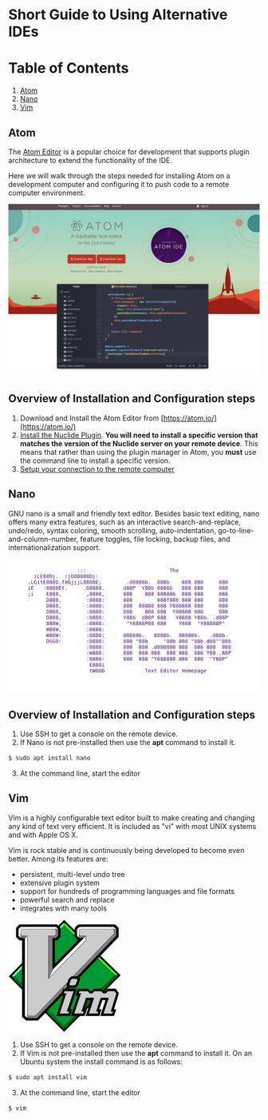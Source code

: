 # Short Guide to Using Alternative IDEs

# Table of Contents
1. [Atom](#Atom)
2. [Nano](#Nano)
3. [Vim](#Vim)

## Atom
The [Atom Editor](https://create.arduino.cc) is a popular choice for development that supports plugin architecture to extend the functionality of the IDE.

Here we will walk through the steps needed for installing Atom on a development computer and configuring it to push code to a remote computer environment.

![](./images/atom.png)

## Overview of Installation and Configuration steps
1. Download and Install the Atom Editor from [https://atom.io/](https://atom.io/)
2. [Install the Nuclide Plugin](docs/install-nuclide.md). **You will need to install a specific version that matches the version of the Nuclide server on your remote device**. This means that rather than using the plugin manager in Atom, you **must** use the command line to install a specific version.
3. [Setup your connection to the remote computer](docs/nuclide-remote-connection.md)

## Nano
GNU nano is a small and friendly text editor. Besides basic text editing, nano offers many extra features, such as an interactive search-and-replace, undo/redo, syntax coloring, smooth scrolling, auto-indentation, go-to-line-and-column-number, feature toggles, file locking, backup files, and internationalization support.

![](./images/nano.png)

## Overview of Installation and Configuration steps
1. Use SSH to get a console on the remote device.
2. If Nano is not pre-installed then use the **apt** command to install it.
  ```sh
  $ sudo apt install nano
  ```
3. At the command line, start the editor

## Vim
Vim is a highly configurable text editor built to make creating and changing any kind of text very efficient. It is included as "vi" with most UNIX systems and with Apple OS X.

Vim is rock stable and is continuously being developed to become even better. Among its features are:
* persistent, multi-level undo tree
* extensive plugin system
* support for hundreds of programming languages and file formats
* powerful search and replace
* integrates with many tools

![](./images/vim.png)

1. Use SSH to get a console on the remote device.
2. If Vim is not pre-installed then use the **apt** command to install it.
   On an Ubuntu system the install command is as follows:
  ```sh
  $ sudo apt install vim
  ```
3. At the command line, start the editor
```sh
$ vim
```
